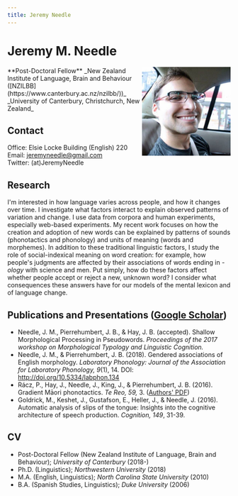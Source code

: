 ```yaml
---
title: Jeremy Needle
---
```

# Jeremy M. Needle
<img src="./jeremy_lo-res.jpeg" style="width: 200px; float: right;" />  
**Post-Doctoral Fellow**  
_New Zealand Institute of Language, Brain and Behaviour ([NZILBB](https://www.canterbury.ac.nz/nzilbb/))_  
_University of Canterbury, Christchurch, New Zealand_

## Contact
Office: Elsie Locke Building (English) 220  
Email: <jeremyneedle@gmail.com>  
Twitter: (at)JeremyNeedle

## Research
I'm interested in how language varies across people, and how it changes over time. I investigate what factors interact to explain observed patterns of variation and change. I use data from corpora and human experiments, especially web-based experiments. My recent work focuses on how the creation and adoption of new words can be explained by patterns of sounds (phonotactics and phonology) and units of meaning (words and morphemes). In addition to these traditional linguistic factors, I study the role of social-indexical meaning on word creation: for example, how people's judgments are affected by their associations of words ending in _-ology_ with science and men. Put simply, how do these factors affect whether people accept or reject a new, unknown word? I consider what consequences these answers have for our models of the mental lexicon and of language change.

## Publications and Presentations ([Google Scholar](https://scholar.google.com/citations?user=n9jbZNsAAAAJ&hl=en))
* Needle, J. M., Pierrehumbert, J. B., & Hay, J. B. (accepted). Shallow Morphological Processing in Pseudowords. _Proceedings of the 2017 workshop on Morphological Typology and Linguistic Cognition._
* Needle, J. M., & Pierrehumbert, J. B. (2018). Gendered associations of English morphology. _Laboratory Phonology: Journal of the Association for Laboratory Phonology, 9_(1), 14. DOI: http://doi.org/10.5334/labphon.134
* Rácz, P., Hay, J., Needle, J., King, J., & Pierrehumbert, J. B. (2016). Gradient Māori phonotactics. _Te Reo, 59,_ 3. ([Authors' PDF](http://www.phon.ox.ac.uk/jpierrehumbert/publications/gradient_maori_phonotactics_te_reo.pdf))
* Goldrick, M., Keshet, J., Gustafson, E., Heller, J., & Needle, J. (2016). Automatic analysis of slips of the tongue: Insights into the cognitive architecture of speech production. _Cognition, 149_, 31-39.

## CV
* Post-Doctoral Fellow (New Zealand Institute of Language, Brain and Behaviour); _University of Canterbury_ (2018-)
* Ph.D. (Linguistics); _Northwestern University_ (2018)
* M.A. (English, Linguistics); _North Carolina State University_ (2010)
* B.A. (Spanish Studies, Linguistics); _Duke University_ (2006)

